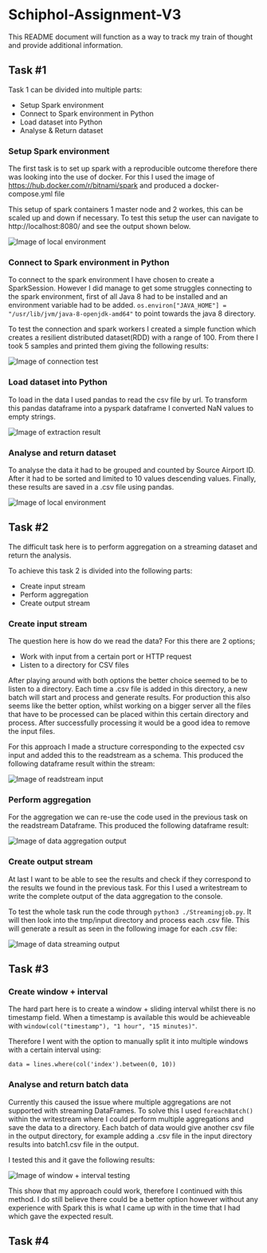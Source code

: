 # Schiphol-Assignment-V3

This README document will function as a way to track my train of thought and provide additional information.

## Task #1
Task 1 can be divided into multiple parts:
-   Setup Spark environment
-   Connect to Spark environment in Python
-   Load dataset into Python
-   Analyse & Return dataset

### Setup Spark environment
The first task is to set up spark with a reproducible outcome therefore there was looking into the use of docker.
For this I used the image of https://hub.docker.com/r/bitnami/spark and produced a docker-compose.yml file

This setup of spark containers 1 master node and 2 workes, this can be scaled up and down if necessary.
To test this setup the user can navigate to http://localhost:8080/ and see the output shown below.

![Image of local environment](/images/Spark-localhost-environment.png)

### Connect to Spark environment in Python
To connect to the spark environment I have chosen to create a SparkSession.
However I did manage to get some struggles connecting to the spark environment, first of all Java 8 had to be installed and an environment variable had to be added.
`os.environ["JAVA_HOME"] = "/usr/lib/jvm/java-8-openjdk-amd64"` to point towards the java 8 directory.

To test the connection and spark workers I created a simple function which creates a resilient distributed dataset(RDD) with a range of 100.
From there I took 5 samples and printed them giving the following results:

![Image of connection test](/images/connection-test.png)

### Load dataset into Python
To load in the data I used pandas to read the csv file by url. To transform this pandas dataframe into a pyspark dataframe I converted NaN values to empty strings.

![Image of extraction result](/images/Extraction-results.png)

### Analyse and return dataset
To analyse the data it had to be grouped and counted by Source Airport ID. After it had to be sorted and limited to 10 values descending values.
Finally, these results are saved in a .csv file using pandas.

![Image of local environment](/images/Analysis%20results.png)

## Task #2
The difficult task here is to perform aggregation on a streaming dataset and return the analysis.

To achieve this task 2 is divided into the following parts:
-   Create input stream
-   Perform aggregation
-   Create output stream

### Create input stream
The question here is how do we read the data? For this there are 2 options;
-   Work with input from a certain port or HTTP request
-   Listen to a directory for CSV files

After playing around with both options the better choice seemed to be to listen to a directory. Each time a .csv file is added in this directory,
a new batch will start and process and generate results. For production this also seems like the better option, whilst working on a bigger
server all the files that have to be processed can be placed within this certain directory and process. After successfully processing
it would be a good idea to remove the input files.

For this approach I made a structure corresponding to the expected csv input and added this to the readstream as a schema.
This produced the following dataframe result within the stream:

![Image of readstream input](/images/Streaming%20input.png)

### Perform aggregation
For the aggregation we can re-use the code used in the previous task on the readstream Dataframe.
This produced the following dataframe result:

![Image of data aggregation output](/images/Data_aggregation_%20output.png)

### Create output stream
At last I want to be able to see the results and check if they correspond to the results we found in the previous task.
For this I used a writestream to write the complete output of the data aggregation to the console.

To test the whole task run the code through `python3 ./Streamingjob.py`. It will then look into the tmp/input directory and process each .csv file.
This will generate a result as seen in the following image for each .csv file:

![Image of data streaming output](/images/Streaming%20output%20results.png)

## Task #3

### Create window + interval
The hard part here is to create a window + sliding interval whilst there is no timestamp field.
When a timestamp is available this would be achieveable with `window(col("timestamp"), "1 hour", "15 minutes)"`.

Therefore I went with the option to manually split it into multiple windows with a certain interval using:

`data = lines.where(col('index').between(0, 10))`

### Analyse and return batch data
Currently this caused the issue where multiple aggregations are not supported with streaming DataFrames. 
To solve this I used `foreachBatch()` within the writestream where I could perform multiple aggregations and save the data to a directory.
Each batch of data would give another csv file in the output directory, for example adding a .csv file in the input directory
results into batch1.csv file in the output.

I tested this and it gave the following results:

![Image of window + interval testing](/images/Window_test.png)

This show that my approach could work, therefore I continued with this method. I do still believe there could be a better option
however without any experience with Spark this is what I came up with in the time that I had which gave the expected result.


## Task #4
